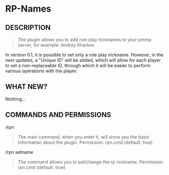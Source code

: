 # RP-Names

## DESCRIPTION 
> The plugin allows you to add role play nicknames to your pmmp server, for example: Andrey Kharkov

In version 0.1, it is possible to set only a role play nickname. However, in the next updates, a "Unique ID" will be added, which will allow for each player to set a non-replaceable ID, through which it will be easier to perform various operations with the player.

## WHAT NEW?

Nothing...

## COMMANDS AND PERMISSIONS

/rpn
> The main command, when you enter it, will show you the basic information about the plugin.
Permission: rpn.cmd (default: true)

/rpn setname
> The command allows you to set/change the rp nickname.
Permission: rpn.cmd (default: true)

